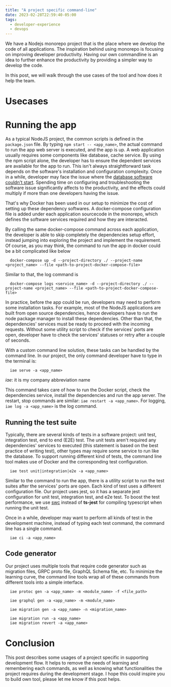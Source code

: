 ```yaml
---
title: "A project specific command-line"
date: 2023-02-28T22:59:40-05:00
tags:
  - developer-experience
  - devops
---
```


We have a Nodejs monorepo project that is the place where we develop the code of all applications.
The inspiration behind using monorepo is focusing on improving developer productivity.
Having our own commandline is an idea to further enhance the productivity by providing a simpler way to develop the code.

In this post, we will walk through the use cases of the tool and how does it help the team.

# Usecases

# Running the app

As a typical NodeJS project, the common scripts is defined in the `package.json` file. By typing `npm start -- <app_name>`, the actual command to run the app web server is executed, and the app is up.
A web application usually requires some components like database, cache service. By using the npm script alone, the developer has to ensure the dependent services are available for the app to run.
This isn't always straightforward task depends on the software's installation and configuration complexity.
Once in a while, developer may face the issue where the [database software couldn't start](https://stackoverflow.com/questions/36436120/fatal-error-lock-file-postmaster-pid-already-exists).
Spending time on configuring and troubleshooting the software issue significantly affects to the productivity, and the effects could multiply if more than one developers having the issue.

That's why Docker has been used in our setup to minimize the cost of setting up these dependency softwares. A docker-compose configuration file is added under each application sourcecode in the monorepo,
which defines the software services required and how they are interacted.

By calling the same docker-compose command across each application, the developer is able to skip completely the dependencies setup effort, instead jumping into exploring the project and implement the requirement. Of course, as you may think, the command to run the app in docker could be a bit complicated like below

```
  docker-compose up -d --project-directory ./ --project-name <project_name> --file <path-to-project-docker-compose-file>
```

Similar to that, the log command is

```
  docker-compose logs <service_name> -d --project-directory ./ --project-name <project_name> --file <path-to-project-docker-compose-file>
```

In practice, before the app could be run, developers may need to perform some installation tasks. For example, most of the NodeJS applications are built from open source dependencies, hence developers have to run the node package manager to install these dependencies. Other than that, the dependencies' services must be ready to proceed with the incoming requests. Without some utility script to check if the services' ports are open, developer have to check the services' statuses or retry after a couple of seconds.

With a custom command line solution, these tasks can be handled by the command line. In our project, the only command developer have to type in the terminal is:

```
  iae serve -a <app_name>
```

*iae*: it is my company abbreviation name

This command takes care of how to run the Docker script, check the dependencies service, install the dependencies and run the app server.
The restart, stop commands are similar: `iae restart -a <app_name>`. For logging, `iae log -a <app_name>` is the log command.

## Running the test suite

Typically, there are several kinds of tests in a software project: unit test, integration test, end to end (E2E) test.
The unit tests aren't required any dependencies' services to executed (this statement is based on the best practice of writing test), other types may require some service to run like the database. To support running different kind of tests, the command line tool makes use of Docker and the corresponding test configuration.

```
  iae test unit|integration|e2e -a <app_name>
```

Similar to the command to run the app, there is a utility script to run the test suites after the services' ports are open. Each kind of test uses a different configuration file. Our project uses jest, so it has a separate jest configuration for unit test, integration test, and e2e test. To boost the test performance, we use [swc](https://github.com/swc-project/swc) instead of **ts-jest** for compiling typescript when running the unit test.

Once in a while, developer may want to perform all kinds of test in the development machine, instead of typing each test command, the command line has a single command.

```
  iae ci -a <app_name>
```

## Code generator

Our project uses multiple tools that require code generator such as migration files, GRPC proto file, GraphQL Schema file, etc.
To minimize the learning curve, the command line tools wrap all of these commands from different tools into a simple interface.

```
  iae protoc gen -a <app_name> -m <module_name> -f <file_path>

```

```
  iae graphql gen -a <app_name> -m <module_name>
```

```
  iae migration gen -a <app_name> -n <migration_name>

  iae migration run -a <app_name>
  iae migration revert -a <app_name>
```

# Conclusion

This post describes some usages of a project specific in supporting development flow. It helps to remove the needs of learning and remembering each commands, as well as knowing what functionalities the project requires during the development stage. I hope this could inspire you to build own tool, please let me know if this post helps.
